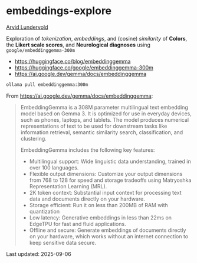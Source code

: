 # embeddings-explore

[Arvid Lundervold](https://www4.uib.no/en/find-employees/Arvid.Lundervold)

Exploration of *tokenization*, *embeddings*, and (cosine) *similarity* of **Colors**, the **Likert scale scores**, and **Neurological diagnoses** using `google/embeddinggemma-300m`

- https://huggingface.co/blog/embeddinggemma
- https://huggingface.co/google/embeddinggemma-300m
- https://ai.google.dev/gemma/docs/embeddinggemma

  
```bash
ollama pull embeddinggemma:300m
```

From https://ai.google.dev/gemma/docs/embeddinggemma:

> EmbeddingGemma is a 308M parameter multilingual text embedding model based on Gemma 3. It is optimized for use in everyday devices, such as phones, laptops, and tablets. The model produces numerical representations of text to be used for downstream tasks like information retrieval, semantic similarity search, classification, and clustering.
>
> EmbeddingGemma includes the following key features:
>
> - Multilingual support: Wide linguistic data understanding, trained in over 100 languages.
> - Flexible output dimensions: Customize your output dimensions from 768 to 128 for speed and storage tradeoffs using Matryoshka Representation Learning (MRL).
> - 2K token context: Substantial input context for processing text data and documents directly on your hardware.
> - Storage efficient: Run it on less than 200MB of RAM with quantization
> - Low latency: Generative embeddings in less than 22ms on EdgeTPU for fast and fluid applications.
> - Offline and secure: Generate embeddings of documents directly on your hardware, which works without an internet connection to keep sensitive data secure.

Last updated: 2025-09-06
